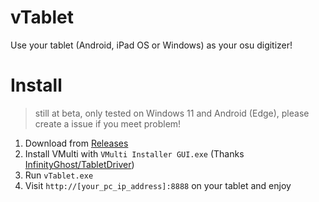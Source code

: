 # vTablet

Use your tablet (Android, iPad OS or Windows) as your osu digitizer! 

# Install

> still at beta, only tested on Windows 11 and Android (Edge), please create a issue if you meet problem! 

1. Download from [Releases](https://github.com/Teages/vTablet/releases)
2. Install VMulti with `VMulti Installer GUI.exe` (Thanks [InfinityGhost/TabletDriver](https://github.com/InfinityGhost/TabletDriver))
3. Run `vTablet.exe`
4. Visit `http://[your_pc_ip_address]:8888` on your tablet and enjoy
